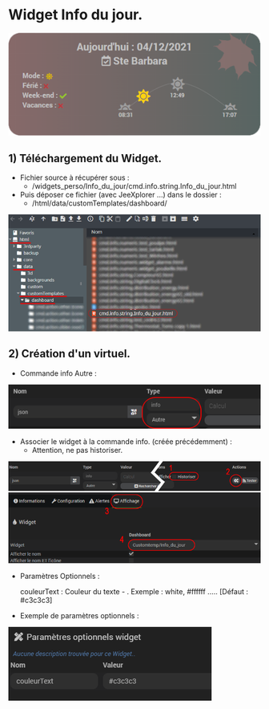 # Widget Info du jour.

![](doc/images/capture1.png)

## 1) Téléchargement du Widget.
- Fichier source à récupérer sous :
  - /widgets_perso/Info_du_jour/cmd.info.string.Info_du_jour.html
- Puis déposer ce fichier (avec JeeXplorer ...) dans le dossier :
  - /html/data/customTemplates/dashboard/
 
 ![](doc/images/capture2.png)

## 2) Création d'un virtuel.
- Commande info Autre :

![](doc/images/installation_virtuel1.png)
- Associer le widget à la commande info. (créée précédemment) :
  - Attention, ne pas historiser.

![](doc/images/installation_virtuel2.png)
![](doc/images/installation_virtuel3.png)

- Paramètres Optionnels :

     couleurText :       	Couleur du texte - . Exemple : white, #ffffff ..... [Défaut : #c3c3c3]
	 
- Exemple de paramètres optionnels :

![](doc/images/installation_virtuel4.png)
 
 
